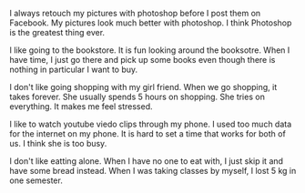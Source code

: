 I always retouch my pictures with photoshop before I post them on Facebook. My pictures look much better with photoshop. I think Photoshop is the greatest thing ever.

I like going to the bookstore. It is fun looking around the booksotre. When I have time, I just go there and pick up some books even though there is nothing in particular I want to buy.

I don't like going shopping with my girl friend. When we go shopping, it takes forever. She usually spends 5 hours on shopping. She tries on everything. It makes me feel stressed.

I like to watch youtube viedo clips through my phone. I used too much data for the internet on my phone. It is hard to set a time that works for both of us. I think she is too busy.

I don't like eatting alone. When I have no one to eat with, I just skip it and have some bread instead. When I was taking classes by myself, I lost 5 kg in one semester.
